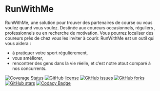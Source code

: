 # RunWithMe
RunWithMe, une solution pour trouver des partenaires de course ou vous voulez quand vous voulez.
Destinée aux coureurs occasionnels, réguliers , professionnels ou en recherche de motivation.
Vous pourrez localiser des coureurs près de chez vous les inviter à courir.
RunWithMe est un outil qui vous aidera :
- à pratiquer votre sport régulièrement, 
- vous améliorer,
- rencontrer des gens dans la vie réelle, et c’est notre atout comparé à nos concurrents.


[![Coverage Status](https://coveralls.io/repos/github/ProjetRun/runwithme/badge.svg?branch=master)](https://coveralls.io/github/ProjetRun/runwithme?branch=master)
[![GitHub license](https://img.shields.io/github/license/ProjetRun/runwithme.svg)](https://github.com/ProjetRun/runwithme/blob/master/LICENSE)
[![GitHub issues](https://img.shields.io/github/issues/ProjetRun/runwithme.svg)](https://github.com/ProjetRun/runwithme/issues)
[![GitHub forks](https://img.shields.io/github/forks/ProjetRun/runwithme.svg)](https://github.com/ProjetRun/runwithme/network)
[![GitHub stars](https://img.shields.io/github/stars/ProjetRun/runwithme.svg)](https://github.com/ProjetRun/runwithme/stargazers)
[![Codacy Badge](https://api.codacy.com/project/badge/Grade/309ab3350a7444ad8b63ca537cb848d3)](https://www.codacy.com/app/ProjetRun/runwithme?utm_source=github.com&amp;utm_medium=referral&amp;utm_content=ProjetRun/runwithme/&amp;utm_campaign=Badge_Grade)

